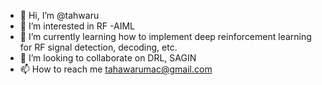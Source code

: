 - 👋 Hi, I’m @tahwaru
- 👀 I’m interested in RF -AIML
- 🌱 I’m currently learning how to implement deep reinforcement learning for RF signal detection, decoding, etc.
- 💞️ I’m looking to collaborate on DRL, SAGIN
- 📫 How to reach me tahawarumac@gmail.com

<!---
tahwaru/tahwaru is a ✨ special ✨ repository because its `README.md` (this file) appears on your GitHub profile.
You can click the Preview link to take a look at your changes.
--->
